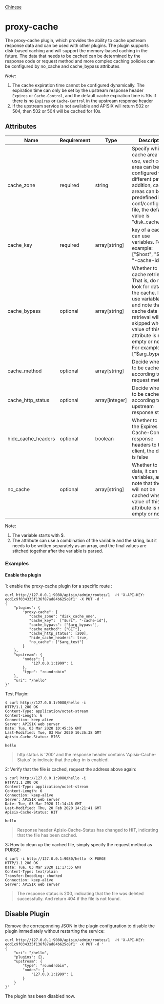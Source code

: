 <!--
#
# Licensed to the Apache Software Foundation (ASF) under one or more
# contributor license agreements.  See the NOTICE file distributed with
# this work for additional information regarding copyright ownership.
# The ASF licenses this file to You under the Apache License, Version 2.0
# (the "License"); you may not use this file except in compliance with
# the License.  You may obtain a copy of the License at
#
#     http://www.apache.org/licenses/LICENSE-2.0
#
# Unless required by applicable law or agreed to in writing, software
# distributed under the License is distributed on an "AS IS" BASIS,
# WITHOUT WARRANTIES OR CONDITIONS OF ANY KIND, either express or implied.
# See the License for the specific language governing permissions and
# limitations under the License.
#
-->

[Chinese](proxy-cache-cn.md)

# proxy-cache

The proxy-cache plugin, which provides the ability to cache upstream response data and can be used with other plugins. The plugin supports disk-based caching and will support the memory-based caching in the future. The data that needs to be cached can be determined by the response code or request method and more complex caching policies can be configured by no_cache and cache_bypass attributes.

*Note*:
1. The cache expiration time cannot be configured dynamically. The expiration time can only be set by the upstream response header `Expires` or `Cache-Control`, and the default cache expiration time is 10s if there is no `Expires` or `Cache-Control` in the upstream response header
2. If the upstream service is not available and APISIX will return 502 or 504, then 502 or 504 will be cached for 10s.

## Attributes

|Name          |Requirement  | Type |Description|
|------- |-----|------|------|
|cache_zone|required|string|Specify which cache area to use, each cache area can be configured with different paths. In addition, cache areas can be predefined in conf/config.yaml file, the default value is "disk_cache_one"|
|cache_key|required|array[string]|key of a cache, can use variables. For example: ["$host", "$uri", "-cache-id"]|
|cache_bypass|optional|array[string]|Whether to skip cache retrieval. That is, do not look for data in the cache. It can use variables, and note that cache data retrieval will be skipped when the value of this attribute is not empty or not '0'. For example: ["$arg_bypass"]|
|cache_method|optional|array[string]|Decide whether to be cached according to the request method|
|cache_http_status|optional|array[integer]|Decide whether to be cached according to the upstream response status|
|hide_cache_headers|optional|boolean|Whether to return the Expires and Cache-Control response headers to the client, the default is false|
|no_cache|optional|array[string]|Whether to cache data, it can use variables, and note that the data will not be cached when the value of this attribute is not empty or not '0'.|

Note:
1. The variable starts with $.
2. The attribute can use a combination of the variable and the string, but it needs to be written separately as an array, and the final values are stitched together after the variable is parsed.

### Examples

#### Enable the plugin

1:  enable the proxy-cache plugin for a specific route :

```shell
curl http://127.0.0.1:9080/apisix/admin/routes/1  -H 'X-API-KEY: edd1c9f034335f136f87ad84b625c8f1' -X PUT -d '
{
    "plugins": {
        "proxy-cache": {
           "cache_zone": "disk_cache_one",
           "cache_key":  ["$uri", "-cache-id"],
           "cache_bypass": ["$arg_bypass"],
           "cache_method": ["GET"],
           "cache_http_status": [200],
           "hide_cache_headers": true,
           "no_cache": ["$arg_test"]
        }
    },
    "upstream": {
        "nodes": {
            "127.0.0.1:1999": 1
        },
        "type": "roundrobin"
    },
    "uri": "/hello"
}'
```

Test Plugin:

```shell
$ curl http://127.0.0.1:9080/hello -i
HTTP/1.1 200 OK
Content-Type: application/octet-stream
Content-Length: 6
Connection: keep-alive
Server: APISIX web server
Date: Tue, 03 Mar 2020 10:45:36 GMT
Last-Modified: Tue, 03 Mar 2020 10:36:38 GMT
Apisix-Cache-Status: MISS

hello
```
> http status is '200' and the response header contains 'Apisix-Cache-Status' to indicate that the plug-in is enabled.

2: Verify that the file is cached, request the address above again:


```shell
$ curl http://127.0.0.1:9080/hello -i
HTTP/1.1 200 OK
Content-Type: application/octet-stream
Content-Length: 6
Connection: keep-alive
Server: APISIX web server
Date: Tue, 03 Mar 2020 11:14:46 GMT
Last-Modified: Thu, 20 Feb 2020 14:21:41 GMT
Apisix-Cache-Status: HIT

hello
```

> Response header  Apisix-Cache-Status has changed to HIT, indicating that the file has been cached.

3: How to clean up the cached file, simply specify the request method as PURGE:


```shell
$ curl -i http://127.0.0.1:9080/hello -X PURGE
HTTP/1.1 200 OK
Date: Tue, 03 Mar 2020 11:17:35 GMT
Content-Type: text/plain
Transfer-Encoding: chunked
Connection: keep-alive
Server: APISIX web server
```

> The response status is 200, indicating that the file was deleted successfully. And return 404 if the file is not found.

## Disable Plugin

Remove the corresponding JSON in the plugin configuration to disable the plugin immediately without restarting the service:


```shell
curl http://127.0.0.1:9080/apisix/admin/routes/1  -H 'X-API-KEY: edd1c9f034335f136f87ad84b625c8f1' -X PUT -d '
{
    "uri": "/hello",
    "plugins": {},
    "upstream": {
        "type": "roundrobin",
        "nodes": {
            "127.0.0.1:1999": 1
        }
    }
}'
```

The plugin has been disabled now.
